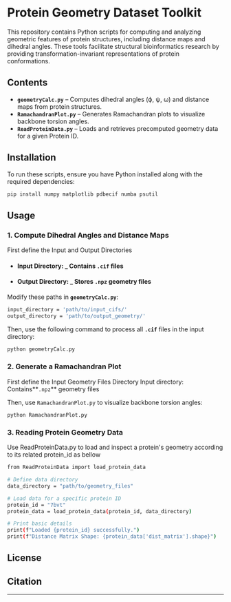 # Protein Geometry Dataset Toolkit  

This repository contains Python scripts for computing and analyzing geometric features of protein structures, including distance maps and dihedral angles. These tools facilitate structural bioinformatics research by providing transformation-invariant representations of protein conformations.

## Contents  

- **`geometryCalc.py`** – Computes dihedral angles (ϕ, ψ, ω) and distance maps from protein structures.  
- **`RamachandranPlot.py`** – Generates Ramachandran plots to visualize backbone torsion angles.  
- **`ReadProteinData.py`** – Loads and retrieves precomputed geometry data for a given Protein ID.

## Installation  

To run these scripts, ensure you have Python installed along with the required dependencies:  

```bash
pip install numpy matplotlib pdbecif numba psutil
```  

## Usage  

### 1. Compute Dihedral Angles and Distance Maps  
First define the Input and Output Directories

- #### Input Directory: _ Contains **`.cif`** files

- #### Output Directory: _ Stores **`.npz`** geometry files

Modify these paths in **`geometryCalc.py`**:

```bash
input_directory = 'path/to/input_cifs/'  
output_directory = 'path/to/output_geometry/'
```

Then, use the following command to process all **`.cif`** files in the input directory:

```bash
python geometryCalc.py 
```  

### 2. Generate a Ramachandran Plot  
First define the Input Geometry Files Directory
Input directory: Contains**`.npz`** geometry files

Then, use `RamachandranPlot.py` to visualize backbone torsion angles:  

```bash-
python RamachandranPlot.py 
```  

### 3. Reading Protein Geometry Data
Use ReadProteinData.py to load and inspect a protein's geometry according to its related protein_id as bellow


```bash
from ReadProteinData import load_protein_data

# Define data directory
data_directory = "path/to/geometry_files"

# Load data for a specific protein ID
protein_id = "7bvt"
protein_data = load_protein_data(protein_id, data_directory)

# Print basic details
print(f"Loaded {protein_id} successfully.")
print(f"Distance Matrix Shape: {protein_data['dist_matrix'].shape}")
```

## License  


## Citation  

---

